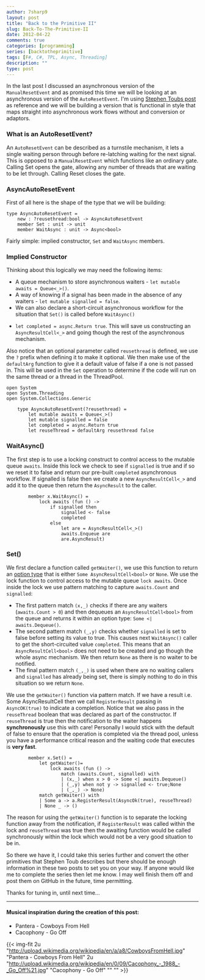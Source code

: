 ```yaml
---
author: 7sharp9
layout: post
title: "Back to the Primitive II"
slug: Back-To-The-Primitive-II
date: 2012-04-22
comments: true
categories: [programming]
series: [backtotheprimitive]
tags: [F#, C#, TPL, Async, Threading]
description: ""
type: post
---
```

In the last post I discussed an asynchronous version of the `ManualResetEvent` and as promised this time we will be looking at an
 asynchronous version of the `AutoResetEvent`.  I'm using [Stephen Toubs post](http://blogs.msdn.com/b/pfxteam/archive/2012/02/11/10266923.aspx) 
as reference and we will be building a version that is functional in style that maps straight into asynchronous work flows without and conversion 
or adaptors.  

### What is an AutoResetEvent?
An `AutoResetEvent` can be described as a turnstile mechanism, it lets a single waiting person through before re-latching 
waiting for the next signal.  This is opposed to a `ManualResetEvent` which functions like an ordinary gate. Calling Set opens 
the gate, allowing any number of threads that are waiting to be let through. Calling Reset closes the gate.  

### AsyncAutoResetEvent
First of all here is the shape of the type that we will be building:

```
type AsyncAutoResetEvent =
    new : ?reusethread:bool -> AsyncAutoResetEvent
    member Set : unit -> unit
    member WaitAsync : unit -> Async<bool>
```

Fairly simple: implied constructor, `Set` and `WaitAsync` members.  
### Implied Constructor
Thinking about this logically we may need the following items:

*   A queue mechanism to store asynchronous waiters - `let mutable awaits = Queue<_>()`.
*   A way of knowing if a signal has been made in the absence of any waiters - `let mutable signalled = false`.
*   We can also declare a short-circuit asynchronous workflow for the situation that `Set()` is called before `WaitAsync()` 
- `let completed = async.Return true`.  This will save us constructing an `AsyncResultCell<_>` and going though the 
rest of the asynchronous mechanism.  

Also notice that an optional parameter called `reusethread` is defined, we use the `?` prefix when defining it to make it 
optional.  We then make use of the `defaultArg` function to give it a default value of false if a one is not passed in.  This 
will be used in the `Set` operation to determine if the code will run on the same thread or a thread in the ThreadPool.  
```
open System
open System.Threading
open System.Collections.Generic
 
    type AsyncAutoResetEvent(?reusethread) =
		let mutable awaits = Queue<_>()
		let mutable signalled = false
        let completed = async.Return true
        let reuseThread = defaultArg reusethread false
```
	
### WaitAsync()

The first step is to use  a locking construct to control access to the mutable queue `awaits`.  Inside this lock we 
check to see if `signalled` is true and if so we reset it to false and return our pre-built `completed` asynchronous workflow.  If 
signalled is false then we create a new `AsyncResultCell<_>` and add it to the queue then return the `AsyncResult` to the caller.  

```
        member x.WaitAsync() =
            lock awaits (fun () ->
                if signalled then
                    signalled <- false
                    completed
                else
                    let are = AsyncResultCell<_>()
                    awaits.Enqueue are
                    are.AsyncResult)
```

### Set()

We first declare a function called `getWaiter()`, we use this function to return an [option type](http://msdn.microsoft.com/en-us/library/dd233245.aspx)
 that is either `Some AsyncResultCell<bool>` or `None`.  We use the lock function to control access to the mutable queue `lock awaits`.  Once 
inside the lock we use pattern matching to capture `awaits.Count` and `signalled`:     

*   The first pattern match `(x,_)` checks if there are any waiters (`awaits.Count > 0`) and then dequeues an `AsyncResultCell<bool>` from the 
	queue and returns it within an option type: `Some <| awaits.Dequeue()`.  
*   The second pattern match `(_,y)` checks whether `signalled` is set to false before setting its value to true.  This causes next `WaitAsync()` 
	caller to get the short-circuited value `completed`.  This means that an `AsyncResultCell<bool>` does not need to be created and go though the 
	whole async mechanism.  We then return `None` as there is no waiter to be notified.  
*   The final pattern match `(_,_)` is used when there are no waiting callers and `signalled` has already being set, there is simply nothing to do in 
	this situation so we return `None`.  

We use the `getWaiter()` function via pattern match.  If we have a result i.e. Some AsyncResultCell<bool> then we call `RegisterResult` 
passing in `AsyncOK(true)` to indicate a completion.  Notice that we also pass in the `reuseThread` boolean that was declared as part of the 
constructor.  If `reuseThread` is true then the notification to the waiter happens **synchronously** use this with care!  Personally I would stick 
with the default of false to ensure that the operation is completed via the thread pool, unless you have a performance critical reason and the 
waiting code that executes is **very fast**.  

```
		member x.Set() =
		    let getWaiter()=
		        lock awaits (fun () ->
		            match (awaits.Count, signalled) with
		            | (x,_) when x > 0 -> Some <| awaits.Dequeue()
		            | (_,y) when not y -> signalled <- true;None
		            | (_,_) -> None)
		    match getWaiter() with
		    | Some a -> a.RegisterResult(AsyncOk(true), reuseThread)
		    | None _ -> ()
```

The reason for using the `getWaiter()` function is to separate the locking function away from the notification, if `RegisterResult` 
was called within the lock and `reuseThread` was true then the awaiting function would be called synchronously within the lock which 
would not be a very good situation to be in.  


So there we have it, I could take this series further and convert the other primitives that Stephen Toub describes but there should be 
enough information in these two posts to set you on your way.  If anyone would like me to complete the series then let me know.  I 
may well finish them off and post them on GitHub in the future, time permitting.

Thanks for tuning in, until next time...
* * *
#### Musical inspiration during the creation of this post:  
*   Pantera - Cowboys From Hell  
*   Cacophony - Go Off  

  {{< img-fit
    2u "http://upload.wikimedia.org/wikipedia/en/a/a8/CowboysFromHell.jpg"  "Pantera - Cowboys From Hell"
    2u "http://upload.wikimedia.org/wikipedia/en/0/09/Cacophony_-_1988_-_Go_Off%21.jpg" "Cacophony - Go Off" "" "" >}}
